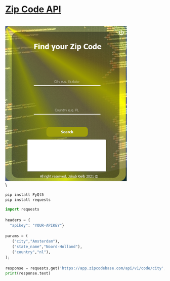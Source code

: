 
# [Zip Code API](https://zipcodebase.com)

\
![alt text](screen.png)
\
\
```
pip install PyQt5
pip install requests
```

```python
import requests

headers = { 
  "apikey": "YOUR-APIKEY"}

params = (
   ("city","Amsterdam"),
   ("state_name","Noord-Holland"),
   ("country","nl"),
);

response = requests.get('https://app.zipcodebase.com/api/v1/code/city', headers=headers, params=params);
print(response.text)
```


